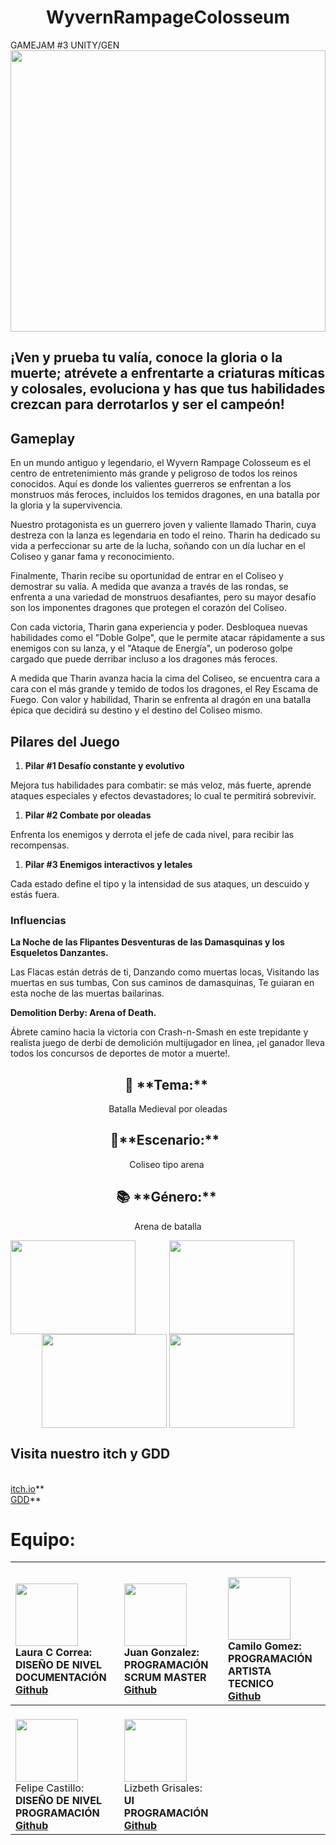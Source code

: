 

<h1 align="center">WyvernRampageColosseum</h1>
 GAMEJAM #3 UNITY/GEN

<img align='center' src='https://github.com/BraulersStudio/WyvernRampageColosseum/assets/102168375/db6ef43a-7dc5-48b1-aacd-15b28dfd4e72' width='100%' height='450px'> 

## **¡Ven y prueba tu valía, conoce la gloria o la muerte; atrévete a enfrentarte a criaturas míticas y colosales, evoluciona y has que tus habilidades crezcan para derrotarlos y ser el campeón!**

## **Gameplay**
En un mundo antiguo y legendario, el Wyvern Rampage Colosseum es el centro de entretenimiento más grande y peligroso de todos los reinos conocidos. Aquí es donde los valientes guerreros se enfrentan a los monstruos más feroces, incluidos los temidos dragones, en una batalla por la gloria y la supervivencia.

Nuestro protagonista es un guerrero joven y valiente llamado Tharin, cuya destreza con la lanza es legendaria en todo el reino. Tharin ha dedicado su vida a perfeccionar su arte de la lucha, soñando con un día luchar en el Coliseo y ganar fama y reconocimiento. 

Finalmente, Tharin recibe su oportunidad de entrar en el Coliseo y demostrar su valía. A medida que avanza a través de las rondas, se enfrenta a una variedad de monstruos desafiantes, pero su mayor desafío son los imponentes dragones que protegen el corazón del Coliseo. 

Con cada victoria, Tharin gana experiencia y poder. Desbloquea nuevas habilidades como el "Doble Golpe", que le permite atacar rápidamente a sus enemigos con su lanza, y el "Ataque de Energía", un poderoso golpe cargado que puede derribar incluso a los dragones más feroces. 

A medida que Tharin avanza hacia la cima del Coliseo, se encuentra cara a cara con el más grande y temido de todos los dragones, el Rey Escama de Fuego. Con valor y habilidad, Tharin se enfrenta al dragón en una batalla épica que decidirá su destino y el destino del Coliseo mismo.
## **Pilares del Juego**
1. **Pilar #1 Desafío constante y evolutivo**

Mejora tus habilidades para combatir: se más veloz, más fuerte, aprende ataques especiales y efectos devastadores; lo cual te permitirá sobrevivir. 

1. **Pilar #2 Combate por oleadas**

Enfrenta los enemigos y derrota el jefe de cada nivel, para recibir las recompensas. 

1. **Pilar #3 Enemigos interactivos y letales**

Cada estado define el tipo y la intensidad de sus ataques, un descuido y estás fuera. 
### **Influencias**
**La Noche de las Flipantes Desventuras de las Damasquinas y los Esqueletos Danzantes.**

Las Flacas están detrás de ti, Danzando como muertas locas, Visitando las muertas en sus tumbas, Con sus caminos de damasquinas, Te guiaran en esta noche de las muertas bailarinas.


**Demolition Derby: Arena of Death.**

Ábrete camino hacia la victoria con Crash-n-Smash en este trepidante y realista juego de derbi de demolición multijugador en línea, ¡el ganador lleva todos los concursos de deportes de motor a muerte!.

<h2 align="center">🌱 **Tema:** </h2>
<p align="center">Batalla Medieval por oleadas</p>
<h2 align="center">🚀**Escenario:**  </h2>
<p align="center">Coliseo tipo arena </p>
<h2 align="center">📚 **Género:** </h2>
<p align="center">Arena de batalla</p>


<div align="center">
<img align='left' src='https://github.com/BraulersStudio/WyvernRampageColosseum/assets/102168375/33ba2360-02ca-481d-8937-7818bd1b71e7' width="200px" height='150px'> <img align='center' src='https://github.com/BraulersStudio/WyvernRampageColosseum/assets/102168375/5637cac4-3c75-46d5-a1a5-6e6500450934' width="200px" height='150px'> <img align='center' src='https://github.com/BraulersStudio/WyvernRampageColosseum/assets/102168375/77b6e865-be05-4050-9f76-8fb2cd794936' width="200px" height='150px'> <img align='center' src='https://github.com/BraulersStudio/WyvernRampageColosseum/assets/102168375/34b6164a-8b34-4b97-a40e-52a65b4c646e' width="200px" height='150px'> 
</div>

  
## **Visita nuestro itch y GDD**

<br>[itch.io](https://kertiax.itch.io/wyvern-rampage-colosseum)**
<br>[GDD](https://www.canva.com/design/DAGBeLc5ncY/u2T3-HPDFR005y_bvAufUw/watch)**

# **Equipo:** 

| <br><img align='center' src='https://img.itch.zone/aW1nLzE1NjU5MDM0LmpwZw==/original/zXeHdt.jpg' width="100px" height='100px'> <br>Laura C Correa:  <br>**DISEÑO DE NIVEL DOCUMENTACIÓN**<br>[Github](https://github.com/Kertiax)  |  <br> <img align='center' src='https://img.itch.zone/aW1nLzE1NjU5MDM2LmpwZw==/original/UjjoVm.jpg' width="100px" height='100px'> <br> Juan Gonzalez:   <br>**PROGRAMACIÓN SCRUM MASTER<br>[Github](https://github.com/hellcrey)**  |<br> <img align='center' src='https://img.itch.zone/aW1nLzE1NjU5MDM5LmpwZw==/original/lYMG2d.jpg' width="100px" height='100px'> <br>Camilo Gomez: <br>**PROGRAMACIÓN ARTISTA TECNICO <br>[Github](https://github.com/CamiloGz001)**|
| :- | :- | :- |
| <br> <img align='center' src='https://img.itch.zone/aW1nLzE1NjYwNTY5LmpwZw==/original/GK5vI1.jpg' width="100px" height='100px'><br>Felipe Castillo: <br>**DISEÑO DE NIVEL PROGRAMACIÓN<br>[Github](https://github.com/FelipeCastillo23)**|  <br> <img align='center' src='https://img.itch.zone/aW1nLzE1NjU5MDQ3LmpwZw==/original/hzoqOq.jpg' width="100px" height='100px'><br>Lizbeth Grisales: <br>**UI PROGRAMACIÓN <br>[Github](https://github.com/LIZGRICAS)**|


